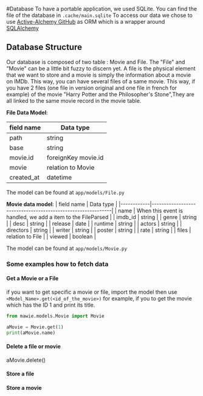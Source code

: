 #Database
To have a portable application, we used SQLite. You can find the file of the database in `.cache/main.sqlite`
To access our data we chose to use [Active-Alchemy GitHub](https://github.com/mardix/active-alchemy) as ORM which is a 
wrapper around [SQLAlchemy](http://www.sqlalchemy.org/) 



## Database Structure
Our database is composed of two table : Movie and File.
The "File" and "Movie" can be a little bit fuzzy to discern yet.
A file is the physical element that we want to store and a movie is simply the information about a movie on IMDb. 
This way, you can have several files of a same movie. This way, if you have 2 files (one file in version original and 
one file in french for example) of the movie  "Harry Potter and the Philosopher's Stone",They are all linked to the same
movie record in the movie table.


__File Data Model__:

| field name | Data type           |
|------------|---------------------|
| path       | string              |
| base       | string              |
| movie.id   | foreignKey movie.id |
| movie      | relation to Movie   |
| created_at | datetime            |

The model can be found at `app/models/File.py`

__Movie data model__:
| field name | Data type                                                   |
|------------|-------------------------------------------------------------|
| name       | When this event is handled, we add a item to the FileParsed |
| imdb_id    | string                                                      |
| genre      | string                                                      |
| desc       | string                                                      |
| release    | date                                                        |
| runtime    | string                                                      |
| actors     | string                                                      |
| directors  | string                                                      |
| writer     | string                                                      |
| poster     | string                                                      |
| rate       | string                                                      |
| files      | relation to File                                            |
| viewed     | boolean                                                     |

The model can be found at `app/models/Movie.py`

### Some examples how to fetch data
#### Get a Movie or a File
if you want to get specific a movie or file, import the model then use `<Model_Name>.get(<id_of_the_movie>)`
for example, if you to get the movie which has the ID 1 and print its title.

```Python
from mawie.models.Movie import Movie

aMovie = Movie.get(1)
print(aMovie.name)
```
#### Delete a file or movie
aMovie.delete()

#### Store a file


#### Store a movie



